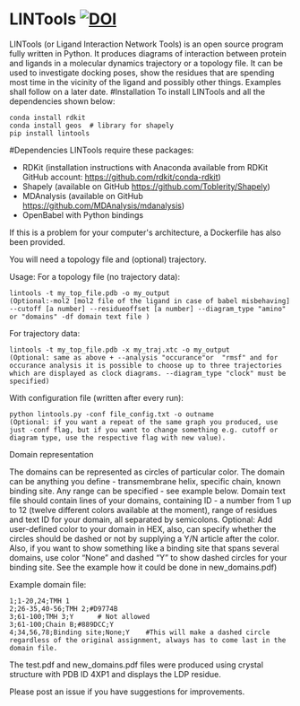 # LINTools [![DOI](https://zenodo.org/badge/doi/10.5281/zenodo.45076.svg)](http://dx.doi.org/10.5281/zenodo.45076)

LINTools (or Ligand Interaction Network Tools) is an open source program fully written in Python. It produces diagrams of interaction between protein and ligands in a molecular dynamics trajectory or a topology file. It can be used to investigate docking poses, show the residues that are spending most time in the vicinity of the ligand and possibly other things. Examples shall follow on a later date.
#Installation
To install LINTools and all the dependencies shown below:
```
conda install rdkit
conda install geos  # library for shapely
pip install lintools
```

#Dependencies
LINTools require these packages:
* RDKit (installation instructions with Anaconda available from RDKit GitHub account: https://github.com/rdkit/conda-rdkit)
* Shapely (available on GitHub https://github.com/Toblerity/Shapely)
* MDAnalysis (available on GitHub https://github.com/MDAnalysis/mdanalysis)
* OpenBabel with Python bindings

If this is a problem for your computer's architecture, a Dockerfile has also been provided.

You will need a topology file and (optional) trajectory.

Usage:
For a topology file (no trajectory data):
```
lintools -t my_top_file.pdb -o my_output
(Optional:-mol2 [mol2 file of the ligand in case of babel misbehaving] --cutoff [a number] --residueoffset [a number] --diagram_type "amino" or "domains" -df domain text file )
```

For trajectory data:
```
lintools -t my_top_file.pdb -x my_traj.xtc -o my_output 
(Optional: same as above + --analysis "occurance"or  "rmsf" and for occurance analysis it is possible to choose up to three trajectories
which are displayed as clock diagrams. --diagram_type "clock" must be specified)
```

With configuration file (written after every run):
```
python lintools.py -conf file_config.txt -o outname 
(Optional: if you want a repeat of the same graph you produced, use just -conf flag, but if you want to change something e.g. cutoff or diagram type, use the respective flag with new value).
```

Domain representation

The domains can be represented as circles of particular color. The domain can be anything you define  - transmembrane helix, specific chain, known binding site. Any range can be specified - see example below.
Domain text file should contain lines of your domains, containing ID - a number from 1 up to 12 (twelve different colors available at the moment), range of residues and text ID for your domain, all separated by semicolons. Optional: Add user-defined color to your domain in HEX, also, can specify whether the circles should be dashed or not by supplying a Y/N article after the color. Also, if you want to show something like a binding site that spans several domains, use color “None” and dashed “Y” to show dashed circles for your binding site. See the example how it could be done in new_domains.pdf)

Example domain file:
```
1;1-20,24;TMH 1
2;26-35,40-56;TMH 2;#D9774B 
3;61-100;TMH 3;Y      # Not allowed
3;61-100;Chain B;#889DCC;Y 
4;34,56,78;Binding site;None;Y    #This will make a dashed circle regardless of the original assignment, always has to come last in the domain file.
```
The test.pdf and new_domains.pdf files were produced using crystal structure with PDB ID 4XP1 and displays the LDP residue.

Please post an issue if you have suggestions for improvements.
